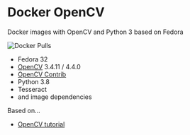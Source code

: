# Docker OpenCV

Docker images with OpenCV and Python 3 based on Fedora

![Docker Pulls](https://img.shields.io/docker/pulls/dkimg/opencv.svg)

- Fedora 32
- [OpenCV](https://github.com/opencv/opencv) 3.4.11 / 4.4.0
- [OpenCV Contrib](https://github.com/opencv/opencv_contrib)
- Python 3.8
- Tesseract
- and image dependencies

Based on...

- [OpenCV tutorial](https://docs.opencv.org/trunk/dd/dd5/tutorial_py_setup_in_fedora.html)
